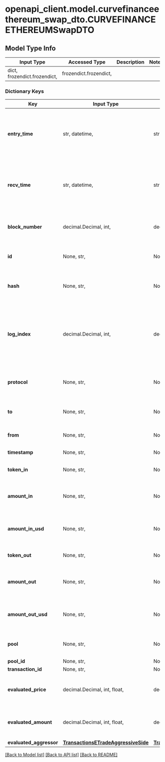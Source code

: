 # openapi_client.model.curvefinanceethereum_swap_dto.CURVEFINANCEETHEREUMSwapDTO

## Model Type Info
Input Type | Accessed Type | Description | Notes
------------ | ------------- | ------------- | -------------
dict, frozendict.frozendict,  | frozendict.frozendict,  |  | 

### Dictionary Keys
Key | Input Type | Accessed Type | Description | Notes
------------ | ------------- | ------------- | ------------- | -------------
**entry_time** | str, datetime,  | str,  |  | [optional] value must conform to RFC-3339 date-time
**recv_time** | str, datetime,  | str,  |  | [optional] value must conform to RFC-3339 date-time
**block_number** | decimal.Decimal, int,  | decimal.Decimal,  | Number of block in which entity was recorded. | [optional] value must be a 64 bit integer
**id** | None, str,  | NoneClass, str,  | Swap-(transaction hash)-(log index) | [optional] 
**hash** | None, str,  | NoneClass, str,  | Transaction hash of the transaction that emitted this event | [optional] 
**log_index** | decimal.Decimal, int,  | decimal.Decimal,  | Event log index. For transactions that don&#x27;t emit event, create arbitrary index starting from 0 | [optional] value must be a 32 bit integer
**protocol** | None, str,  | NoneClass, str,  | The protocol this transaction belongs to | [optional] 
**to** | None, str,  | NoneClass, str,  | Address that received the tokens | [optional] 
**from** | None, str,  | NoneClass, str,  | Address that sent the tokens | [optional] 
**timestamp** | None, str,  | NoneClass, str,  | Timestamp of this event | [optional] 
**token_in** | None, str,  | NoneClass, str,  | Token deposited into pool | [optional] 
**amount_in** | None, str,  | NoneClass, str,  | Amount of token deposited into pool in native units | [optional] 
**amount_in_usd** | None, str,  | NoneClass, str,  | Amount of token deposited into pool in USD | [optional] 
**token_out** | None, str,  | NoneClass, str,  | Token withdrawn from pool | [optional] 
**amount_out** | None, str,  | NoneClass, str,  | Amount of token withdrawn from pool in native units | [optional] 
**amount_out_usd** | None, str,  | NoneClass, str,  | Amount of token withdrawn from pool in USD | [optional] 
**pool** | None, str,  | NoneClass, str,  | The pool involving this transaction | [optional] 
**pool_id** | None, str,  | NoneClass, str,  |  | [optional] 
**transaction_id** | None, str,  | NoneClass, str,  |  | [optional] 
**evaluated_price** | decimal.Decimal, int, float,  | decimal.Decimal,  |  | [optional] value must be a 64 bit float
**evaluated_amount** | decimal.Decimal, int, float,  | decimal.Decimal,  |  | [optional] value must be a 64 bit float
**evaluated_aggressor** | [**TransactionsETradeAggressiveSide**](TransactionsETradeAggressiveSide.md) | [**TransactionsETradeAggressiveSide**](TransactionsETradeAggressiveSide.md) |  | [optional] 

[[Back to Model list]](../../README.md#documentation-for-models) [[Back to API list]](../../README.md#documentation-for-api-endpoints) [[Back to README]](../../README.md)

